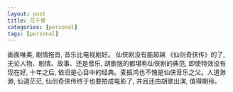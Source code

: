 ```yaml
---
layout: post
title: 花千骨
categories: [personal]
tags: [personal]
---
```


画面唯美, 剧情拖沓, 音乐比电视剧好。  仙侠剧没有能超越 《仙剑奇侠传》的了, 无论人物、剧情、故事、还是音乐, 胡歌版的都堪称仙侠剧的典范, 即使特效没有现在好, 十年之后, 依旧是心目中的经典。麦振鸿也不愧是仙侠音乐之父。人道渺渺, 仙道茫茫, 仙剑奇侠传终于也要拍成电影了, 并且还由胡歌出演, 值得期待。

